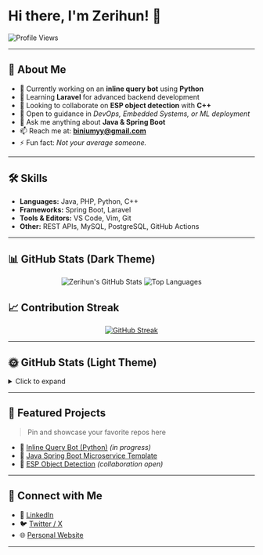 # Hi there, I'm Zerihun! 👋

![Profile Views](https://komarev.com/ghpvc/?username=zerihuny&color=blue)

---

## 🚀 About Me

- 🔭 Currently working on an **inline query bot** using **Python**  
- 🌱 Learning **Laravel** for advanced backend development  
- 👯 Looking to collaborate on **ESP object detection** with **C++**  
- 🤔 Open to guidance in *DevOps, Embedded Systems, or ML deployment*  
- 💬 Ask me anything about **Java & Spring Boot**  
- 📫 Reach me at: **biniumyy@gmail.com**  
- ⚡ Fun fact: *Not your average someone.*

---

## 🛠️ Skills

- **Languages:** Java, PHP, Python, C++  
- **Frameworks:** Spring Boot, Laravel  
- **Tools & Editors:** VS Code, Vim, Git  
- **Other:** REST APIs, MySQL, PostgreSQL, GitHub Actions

---

## 📊 GitHub Stats (Dark Theme)

<div align="center">
  
  ![Zerihun's GitHub Stats](https://github-readme-stats.vercel.app/api?username=zerihuny&show_icons=true&theme=radical)
  ![Top Languages](https://github-readme-stats.vercel.app/api/top-langs/?username=zerihuny&layout=compact&theme=radical)

</div>

## 📈 Contribution Streak

<div align="center">

<a href="https://git.io/streak-stats"><img src="https://streak-stats.demolab.com?user=zerihuny&theme=earth" alt="GitHub Streak" /></a>

</div>

---

## 🌞 GitHub Stats (Light Theme)

<details>
  <summary>Click to expand</summary>

  <div align="center">

  ![Zerihun's GitHub Stats](https://github-readme-stats.vercel.app/api?username=zerihuny&show_icons=true&theme=default)
  ![Top Languages](https://github-readme-stats.vercel.app/api/top-langs/?username=zerihuny&layout=compact&theme=default)

  </div>

</details>

---

## 📂 Featured Projects

> Pin and showcase your favorite repos here

- 🔗 [Inline Query Bot (Python)](https://github.com/zerihuny/inline-bot) *(in progress)*  
- 🔗 [Java Spring Boot Microservice Template](https://github.com/zerihuny/springboot-template)  
- 🔗 [ESP Object Detection](https://github.com/zerihuny/esp-detection) *(collaboration open)*

---

## 🔗 Connect with Me

- 💼 [LinkedIn](https://www.linkedin.com/in/zerihun-binium/)  
- 🐦 [Twitter / X](https://x.com/zerish_z)  
- 🌐 [Personal Website](https://your-website.com) <!-- Replace with actual link -->

---
